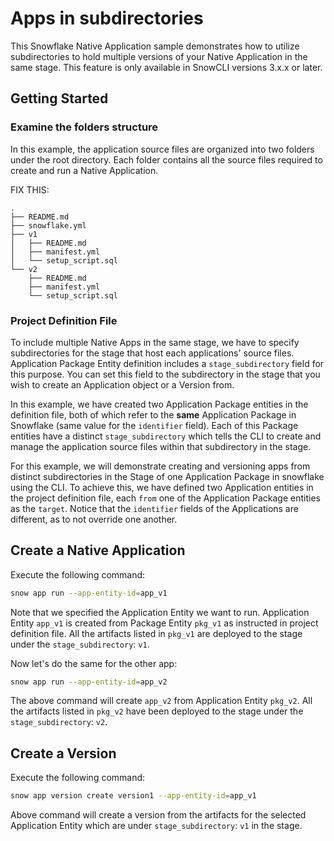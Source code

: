 # Apps in subdirectories

This Snowflake Native Application sample demonstrates how to utilize subdirectories to hold multiple versions of your Native Application in the same stage. This feature is only available in SnowCLI versions 3.x.x or later. 

## Getting Started

### Examine the folders structure

In this example, the application source files are organized into two folders under the root directory. Each folder contains all the source files required to create and run a Native Application.

FIX THIS: 

```
.
├── README.md
├── snowflake.yml
├── v1
│   ├── README.md
│   ├── manifest.yml
│   └── setup_script.sql
└── v2
    ├── README.md
    ├── manifest.yml
    └── setup_script.sql
```

### Project Definition File

To include multiple Native Apps in the same stage, we have to specify subdirectories for the stage that host each applications' source files. Application Package Entity definition includes a `stage_subdirectory` field for this purpose. You can set this field to the subdirectory in the stage that you wish to create an Application object or a Version from.

In this example, we have created two Application Package entities in the definition file, both of which refer to the **same** Application Package in Snowflake (same value for the `identifier` field). Each of this Package entities have a distinct `stage_subdirectory` which tells the CLI to create and manage the application source files within that subdirectory in the stage. 

For this example, we will demonstrate creating and versioning apps from distinct subdirectories in the Stage of one Application Package in snowflake using the CLI. To achieve this, we have defined two Application entities in the project definition file, each `from` one of the Application Package entities as the `target`. Notice that the `identifier` fields of the Applications are different, as to not override one another. 

## Create a Native Application

Execute the following command:

```bash
snow app run --app-entity-id=app_v1
```
Note that we specified the Application Entity we want to run. Application Entity `app_v1` is created from Package Entity `pkg_v1` as instructed in project definition file. All the artifacts listed in `pkg_v1` are deployed to the stage under the `stage_subdirectory`: `v1`.


Now let's do the same for the other app:

```bash
snow app run --app-entity-id=app_v2
```
The above command will create `app_v2` from Application Entity `pkg_v2`. All the artifacts listed in `pkg_v2` have been deployed to the stage under the `stage_subdirectory`: `v2`. 

## Create a Version

Execute the following command: 
```bash
snow app version create version1 --app-entity-id=app_v1
```
Above command will create a version from the artifacts for the selected Application Entity which are under `stage_subdirectory`: `v1` in the stage. 

